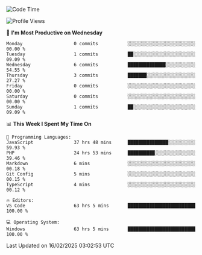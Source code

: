 <!--START_SECTION:waka-->
![Code Time](http://img.shields.io/badge/Code%20Time-4%2C107%20hrs%2040%20mins-blue)

![Profile Views](http://img.shields.io/badge/Profile%20Views-0-blue)

📅 **I'm Most Productive on Wednesday** 

```text
Monday                   0 commits           ░░░░░░░░░░░░░░░░░░░░░░░░░   00.00 % 
Tuesday                  1 commits           ██░░░░░░░░░░░░░░░░░░░░░░░   09.09 % 
Wednesday                6 commits           ██████████████░░░░░░░░░░░   54.55 % 
Thursday                 3 commits           ███████░░░░░░░░░░░░░░░░░░   27.27 % 
Friday                   0 commits           ░░░░░░░░░░░░░░░░░░░░░░░░░   00.00 % 
Saturday                 0 commits           ░░░░░░░░░░░░░░░░░░░░░░░░░   00.00 % 
Sunday                   1 commits           ██░░░░░░░░░░░░░░░░░░░░░░░   09.09 % 
```


📊 **This Week I Spent My Time On** 

```text
💬 Programming Languages: 
JavaScript               37 hrs 48 mins      ███████████████░░░░░░░░░░   59.93 % 
PHP                      24 hrs 53 mins      ██████████░░░░░░░░░░░░░░░   39.46 % 
Markdown                 6 mins              ░░░░░░░░░░░░░░░░░░░░░░░░░   00.18 % 
Git Config               5 mins              ░░░░░░░░░░░░░░░░░░░░░░░░░   00.15 % 
TypeScript               4 mins              ░░░░░░░░░░░░░░░░░░░░░░░░░   00.12 % 

🔥 Editors: 
VS Code                  63 hrs 5 mins       █████████████████████████   100.00 % 

💻 Operating System: 
Windows                  63 hrs 5 mins       █████████████████████████   100.00 % 
```


 Last Updated on 16/02/2025 03:02:53 UTC
<!--END_SECTION:waka-->
